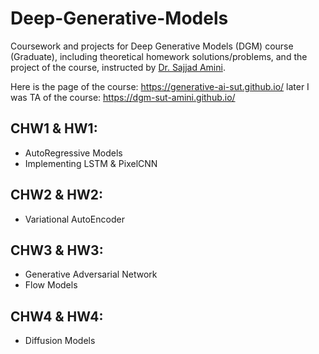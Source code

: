 # Deep-Generative-Models
Coursework and projects for Deep Generative Models (DGM) course (Graduate), including theoretical homework solutions/problems, and the project of the course, instructed by [Dr. Sajjad Amini](https://scholar.google.com/citations?user=24GngZYAAAAJ&hl=en).

Here is the page of the course:
https://generative-ai-sut.github.io/
later I was TA of the course: 
https://dgm-sut-amini.github.io/


## CHW1 & HW1:
- AutoRegressive Models
- Implementing LSTM & PixelCNN

## CHW2 & HW2:
- Variational AutoEncoder

## CHW3 & HW3:
- Generative Adversarial Network
- Flow Models

## CHW4 & HW4:
- Diffusion Models
